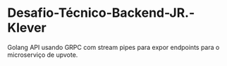 # Desafio-Técnico-Backend-JR.-Klever
Golang API usando GRPC com stream pipes para expor endpoints para o microserviço de upvote.
